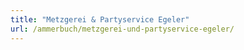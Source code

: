 ```yaml
---
title: "Metzgerei & Partyservice Egeler"
url: /ammerbuch/metzgerei-und-partyservice-egeler/
---
```

